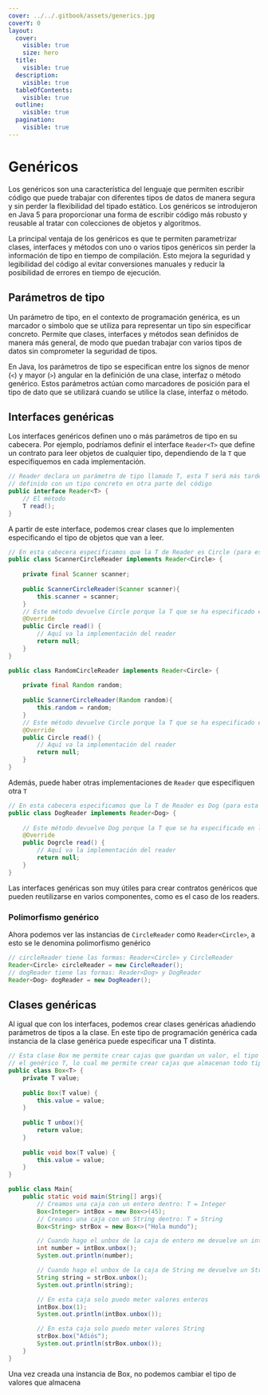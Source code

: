```yaml
---
cover: ../../.gitbook/assets/generics.jpg
coverY: 0
layout:
  cover:
    visible: true
    size: hero
  title:
    visible: true
  description:
    visible: true
  tableOfContents:
    visible: true
  outline:
    visible: true
  pagination:
    visible: true
---
```


# Genéricos

Los genéricos son una característica del lenguaje que permiten escribir código que puede trabajar con diferentes tipos de datos de manera segura y sin perder la flexibilidad del tipado estático. Los genéricos se introdujeron en Java 5 para proporcionar una forma de escribir código más robusto y reusable al tratar con colecciones de objetos y algoritmos.

La principal ventaja de los genéricos es que te permiten parametrizar clases, interfaces y métodos con uno o varios tipos genéricos sin perder la información de tipo en tiempo de compilación. Esto mejora la seguridad y legibilidad del código al evitar conversiones manuales y reducir la posibilidad de errores en tiempo de ejecución.

## Parámetros de tipo

Un parámetro de tipo, en el contexto de programación genérica, es un marcador o símbolo que se utiliza para representar un tipo sin especificar concreto. Permite que clases, interfaces y métodos sean definidos de manera más general, de modo que puedan trabajar con varios tipos de datos sin comprometer la seguridad de tipos.

En Java, los parámetros de tipo se especifican entre los signos de menor (`<`) y mayor (`>`) angular en la definición de una clase, interfaz o método genérico. Estos parámetros actúan como marcadores de posición para el tipo de dato que se utilizará cuando se utilice la clase, interfaz o método.

## Interfaces genéricas

Los interfaces genéricos definen uno o más parámetros de tipo en su cabecera. Por ejemplo, podríamos definir el interface `Reader<T>` que define un contrato para leer objetos de cualquier tipo, dependiendo de la `T` que especifiquemos en cada implementación.

```java
// Reader declara un parámetro de tipo llamado T, esta T será más tarde 
// definido con un tipo concreto en otra parte del código
public interface Reader<T> {
    // El método
    T read();
}
```

A partir de este interface, podemos crear clases que lo implementen especificando el tipo de objetos que van a leer.

```java
// En esta cabecera especificamos que la T de Reader es Circle (para esta clase)
public class ScannerCircleReader implements Reader<Circle> {
    
    private final Scanner scanner;
    
    public ScannerCircleReader(Scanner scanner){
        this.scanner = scanner;
    }
    // Este método devuelve Circle porque la T que se ha especificado en la cabecera es CIrcle
    @Override
    public Circle read() {
        // Aquí va la implementación del reader
        return null;
    }
}

public class RandomCircleReader implements Reader<Circle> {
    
    private final Random random;
    
    public ScannerCircleReader(Random random){
        this.random = random;
    }
    // Este método devuelve Circle porque la T que se ha especificado en la cabecera es CIrcle
    @Override
    public Circle read() {
        // Aquí va la implementación del reader
        return null;
    }
}

```

Además, puede haber otras implementaciones de `Reader` que especifiquen otra `T`

```java
// En esta cabecera especificamos que la T de Reader es Dog (para esta clase)
public class DogReader implements Reader<Dog> {
    
    // Este método devuelve Dog porque la T que se ha especificado en la cabecera es CIrcle
    @Override
    public Dogrcle read() {
        // Aquí va la implementación del reader
        return null;
    }
}
```

Las interfaces genéricas son muy útiles para crear contratos genéricos que pueden reutilizarse en varios componentes, como es el caso de los readers.

### Polimorfismo genérico

Ahora podemos ver las instancias de `CircleReader` como `Reader<Circle>`, a esto se le denomina polimorfismo genérico

```java
// circleReader tiene las formas: Reader<Circle> y CircleReader
Reader<Circle> circleReader = new CircleReader();
// dogReader tiene las formas: Reader<Dog> y DogReader
Reader<Dog> dogReader = new DogReader();
```

## Clases genéricas

Al igual que con los interfaces, podemos crear clases genéricas añadiendo parámetros de tipos a la clase. En este tipo de programación genérica cada instancia de la clase genérica puede especificar una T distinta.

```java
// Esta clase Box me permite crear cajas que guardan un valor, el tipo del valor es 
// el genérico T, lo cual me permite crear cajas que almacenan todo tipo de valores
public class Box<T> {
    private T value;
    
    public Box(T value) {
        this.value = value;
    }
    
    public T unbox(){
        return value;
    }
    
    public void box(T value) {
        this.value = value;
    }
}

public class Main{
    public static void main(String[] args){
        // Creamos una caja con un entero dentro: T = Integer
        Box<Integer> intBox = new Box<>(45);
        // Creamos una caja con un String dentro: T = String
        Box<String> strBox = new Box<>("Hola mundo");

        // Cuando hago el unbox de la caja de entero me devuelve un int
        int number = intBox.unbox();
        System.out.println(number);

        // Cuando hago el unbox de la caja de String me devuelve un String
        String string = strBox.unbox();
        System.out.println(string);

        // En esta caja solo puedo meter valores enteros
        intBox.box(1);
        System.out.println(intBox.unbox());

        // En esta caja solo puedo meter valores String
        strBox.box("Adiós");
        System.out.println(strBox.unbox());
    }
}
```

Una vez creada una instancia de Box, no podemos cambiar el tipo de valores que almacena

